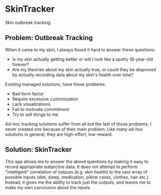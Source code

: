 # SkinTracker

Skin outbreak tracking

## Problem: Outbreak Tracking

When it came to my skin, I always found it hard to answer these questions:

- Is my skin actually getting better or will I look like a spotty 18-year-old forever?
- Are my theories about my skin actually true, or could they be disproved by actually recording data about my skin's
  health over time?

Existing managed solutions, have these problems:

- Bad form factor
- Require excessive customization
- Lack visualizations
- Fail to motivate commitment
- Try to sell things to me

Ad-hoc tracking solutions suffer from all but the last of those problems. I never created one because of their main
problem: Like many ad-hoc solutions in general, they are high-effort, low-reward.

## Solution: SkinTracker

This app allows me to answer the above questions by making it easy to record appropriate subjective data. It does not
attempt to perform "intelligent" correlation of outputs (e.g. skin health) to the vast array of possible inputs (diet,
sleep, medication, pillow cases, clothes, hair etc.). Instead, it gives me the ability to track just the outputs, and
leaves me to make my own conclusion about the inputs.
